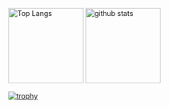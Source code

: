 <p align="left"> 
  <img alt="Top Langs" height="150px" src="https://github-readme-stats.vercel.app/api/top-langs/?username=octkmr&layout=compact&count_private=true&show_icons=true&theme=onedark" />
  <img alt="github stats" height="150px" src="https://github-readme-stats.vercel.app/api?username=octkmr&count_private=true&show_icons=true&show_icons=true&theme=onedark" />
</p>

[![trophy](https://github-profile-trophy.vercel.app/?username=octkmr&theme=onedark&column=7
)](https://github.com/ryo-ma/github-profile-trophy)
